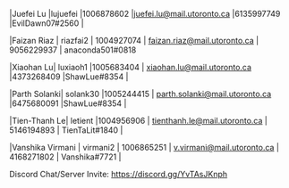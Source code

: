|Juefei Lu |lujuefei |1006878602 |juefei.lu@mail.utoronto.ca |6135997749 |EvilDawn07#2560 |

|Faizan Riaz | riazfai2 | 1004927074 | faizan.riaz@mail.utoronto.ca | 9056229937 | anaconda501#0818

|Xiaohan Lu| luxiaoh1 |1005683404 | xiaohan.lu@mail.utoronto.ca |4373268409 |ShawLue#8354 |

|Parth Solanki| solank30 |1005244415 | parth.solanki@mail.utoronto.ca |6475680091 |ShawLue#8354 |

|Tien-Thanh Le| letient |1004956906 | tienthanh.le@mail.utoronto.ca | 5146194893 | TienTaLit#1840 |

|Vanshika Virmani | virmani2 | 1006865251 | v.virmani@mail.utoronto.ca | 4168271802 | Vanshika#7721 |

Discord Chat/Server Invite: https://discord.gg/YvTAsJKnph
